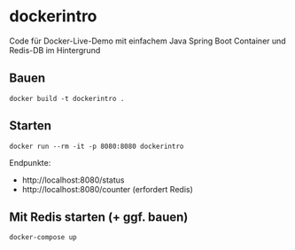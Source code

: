 # dockerintro

Code für Docker-Live-Demo mit einfachem Java Spring Boot Container und Redis-DB im Hintergrund

## Bauen

    docker build -t dockerintro .


## Starten

    docker run --rm -it -p 8080:8080 dockerintro

Endpunkte:

- http://localhost:8080/status
- http://localhost:8080/counter (erfordert Redis)


## Mit Redis starten (+ ggf. bauen)

    docker-compose up
